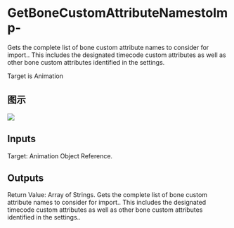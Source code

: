 # GetBoneCustomAttributeNamestoImp-

Gets the complete list of bone custom attribute names to consider for import.. This includes the designated timecode custom attributes as well as other bone custom attributes identified in the settings.

Target is Animation

## 图示

![]($-20221218-18341233.png)

## Inputs

Target: Animation Object Reference.  

## Outputs

Return Value: Array of Strings. Gets the complete list of bone custom attribute names to consider for import.. This includes the designated timecode custom attributes as well as other bone custom attributes identified in the settings..


